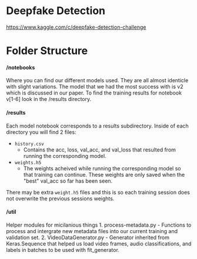 # Deepfake Detection

https://www.kaggle.com/c/deepfake-detection-challenge

# Folder Structure

#### /notebooks
Where you can find our different models used.  They are all almost identicle with slight variations.  The model that we had the most success with is v2 which is discussed in our paper.  To find the training results for notebook v[1-6] look in the /results directory.

#### /results
Each model notebook corresponds to a results subdirectory.  Inside of each directory you will find 2 files:
- `history.csv`
    - Contains the acc, loss, val_acc, and val_loss that resulted from running the corresponding model.
- `weights.h5`
    - The weights acheived while running the corresponding model so that training can continue.  These weights are only saved when the "best" val_acc so far has been seen.

There may be extra `weight.h5` files and this is so each training session does not overwrite the previous sessions weights.

#### /util
Helper modules for micilanious things
    1. process-metadata.py
        - Functions to process and intergrate new metadata files into our current training and validation set.
    2. VideoDataGenerator.py
        - Generator inherited from Keras.Sequence that helped us load video frames, audio classifications, and labels in batches to be used with fit_generator.
